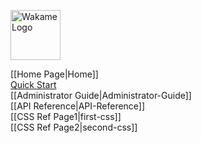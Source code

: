 <span class="float-right"><img src="/axsh/wakame-vdc/wiki/images/wakame-logo.png" alt="Wakame Logo" width="80" height="80"></span>
  
[[Home Page|Home]]  
[Quick Start](wiki/Quick-Start)  
[[Administrator Guide|Administrator-Guide]]  
[[API Reference|API-Reference]]  
[[CSS Ref Page1|first-css]]  
[[CSS Ref Page2|second-css]]  
